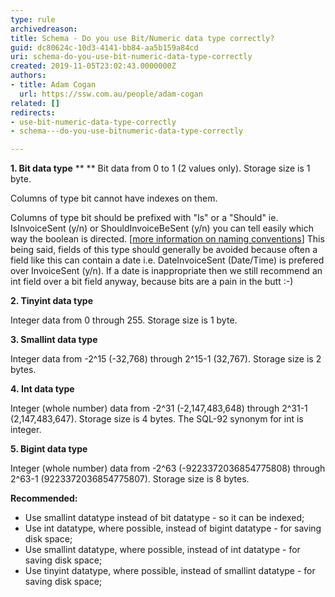 ```yaml
---
type: rule
archivedreason: 
title: Schema - Do you use Bit/Numeric data type correctly?
guid: dc80624c-10d3-4141-bb84-aa5b159a84cd
uri: schema-do-you-use-bit-numeric-data-type-correctly
created: 2019-11-05T23:02:43.0000000Z
authors:
- title: Adam Cogan
  url: https://ssw.com.au/people/adam-cogan
related: []
redirects:
- use-bit-numeric-data-type-correctly
- schema---do-you-use-bitnumeric-data-type-correctly

---
```


**1. Bit data type** 
 **
** 
Bit data from 0 to 1 (2 values only). Storage size is 1 byte.

Columns of type bit cannot have indexes on them.


Columns of type bit should be prefixed with "Is" or a "Should" ie. IsInvoiceSent (y/n) or ShouldInvoiceBeSent (y/n) you can tell easily which way the boolean is directed. [[more information on naming conventions](/_layouts/15/FIXUPREDIRECT.ASPX?WebId=3dfc0e07-e23a-4cbb-aac2-e778b71166a2&amp;TermSetId=07da3ddf-0924-4cd2-a6d4-a4809ae20160&amp;TermId=4be22043-306c-4c6f-b9b6-ec2ff37be97e)]
This being said, fields of this type should generally be avoided because often a field like this can contain a date i.e. DateInvoiceSent (Date/Time) is prefered over InvoiceSent (y/n). If a date is inappropriate then we still recommend an int field over a bit field anyway, because bits are a pain in the butt :-)






<!--endintro-->

**2. Tinyint data type**

Integer data from 0 through 255. Storage size is 1 byte.

**3. Smallint data type**

Integer data from -2^15 (-32,768) through 2^15-1 (32,767). Storage size is 2 bytes.

**4. Int data type**

Integer (whole number) data from -2^31 (-2,147,483,648) through 2^31-1 (2,147,483,647). Storage size is 4 bytes. The SQL-92 synonym for int is integer.

**5. Bigint data type**

Integer (whole number) data from -2^63 (-9223372036854775808) through 2^63-1 (9223372036854775807). Storage size is 8 bytes.

**Recommended:**

* Use smallint datatype instead of bit datatype - so it can be indexed;
* Use int datatype, where possible, instead of bigint datatype - for saving disk space;
* Use smallint datatype, where possible, instead of int datatype - for saving disk space;
* Use tinyint datatype, where possible, instead of smallint datatype - for saving disk space;
